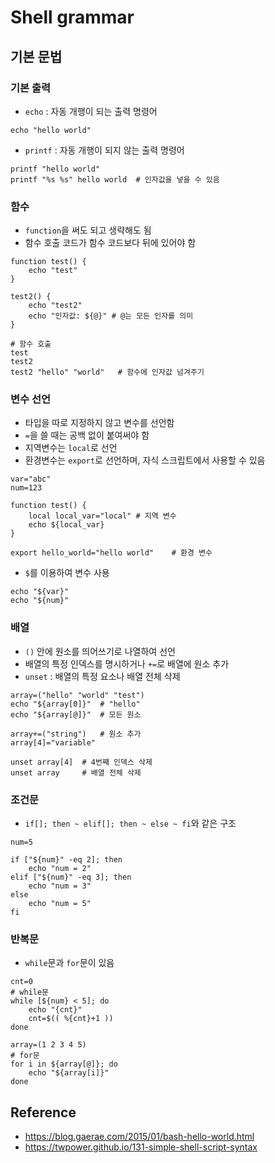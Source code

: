 # Shell grammar

## 기본 문법
### 기본 출력
* `echo` : 자동 개행이 되는 출력 명령어
```shell
echo "hello world"
```
* `printf` : 자동 개행이 되지 않는 출력 명령어
```shell
printf "hello world"
printf "%s %s" hello world  # 인자값을 넣을 수 있음
```

### 함수
* `function`을 써도 되고 생략해도 됨
* 함수 호출 코드가 함수 코드보다 뒤에 있어야 함
```shell
function test() {
    echo "test"
}

test2() {
    echo "test2"
    echo "인자값: ${@}" # @는 모든 인자를 의미
}

# 함수 호출
test
test2
test2 "hello" "world"   # 함수에 인자값 넘겨주기
```

### 변수 선언
* 타입을 따로 지정하지 않고 변수를 선언함
* `=`을 쓸 때는 공백 없이 붙여써야 함
* 지역변수는 `local`로 선언
* 환경변수는 `export`로 선언하며, 자식 스크립트에서 사용할 수 있음
```shell
var="abc"
num=123

function test() {
    local local_var="local" # 지역 변수
    echo ${local_var}
}

export hello_world="hello world"    # 환경 변수

```
* `$`를 이용하여 변수 사용
```shell
echo "${var}"
echo "${num}"
```

### 배열
* `()` 안에 원소를 띄어쓰기로 나열하여 선언
* 배열의 특정 인덱스를 명시하거나 `+=`로 배열에 원소 추가
* `unset` : 배열의 특정 요소나 배열 전체 삭제
```shell
array=("hello" "world" "test")
echo "${array[0]}"  # "hello"
echo "${array[@]}"  # 모든 원소

array+=("string")   # 원소 추가
array[4]="variable"

unset array[4]  # 4번째 인덱스 삭제
unset array     # 배열 전체 삭제
```

### 조건문
* `if[]; then ~ elif[]; then ~ else ~ fi`와 같은 구조
```shell
num=5

if ["${num}" -eq 2]; then
    echo "num = 2"
elif ["${num}" -eq 3]; then
    echo "num = 3"
else
    echo "num = 5"
fi
```

### 반복문
* `while`문과 `for`문이 있음
```shell
cnt=0
# while문
while [${num} < 5]; do
    echo "{cnt}"
    cnt=$(( %{cnt}+1 ))
done

array=(1 2 3 4 5)
# for문
for i in ${array[@]}; do
    echo "${array[i]}"
done
```

## Reference
* <https://blog.gaerae.com/2015/01/bash-hello-world.html>
* <https://twpower.github.io/131-simple-shell-script-syntax>